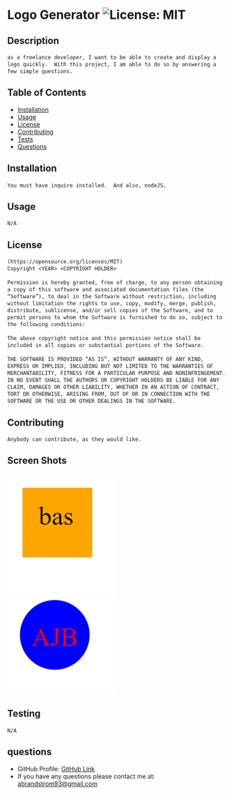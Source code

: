 # Logo Generator ![License: MIT](https://img.shields.io/badge/License-MIT-yellow.svg)


  ## Description
    as a freelance developer, I want to be able to create and display a logo quickly.  With this project, I am able to do so by answering a few simple questions. 

  ## Table of Contents 
   - [Installation](#installation)
   - [Usage](#usage)
   - [License](#license)
   - [Contributing](#contributing)
   - [Tests](#tests)
   - [Questions](#questions)  

  ## Installation
    You must have inquire installed.  And also, nodeJS.
    
  ## Usage
    N/A  

  ## License
    (https://opensource.org/licenses/MIT)
    Copyright <YEAR> <COPYRIGHT HOLDER>

    Permission is hereby granted, free of charge, to any person obtaining a copy of this software and associated documentation files (the “Software”), to deal in the Software without restriction, including without limitation the rights to use, copy, modify, merge, publish, distribute, sublicense, and/or sell copies of the Software, and to permit persons to whom the Software is furnished to do so, subject to the following conditions:
    
    The above copyright notice and this permission notice shall be included in all copies or substantial portions of the Software.
    
    THE SOFTWARE IS PROVIDED “AS IS”, WITHOUT WARRANTY OF ANY KIND, EXPRESS OR IMPLIED, INCLUDING BUT NOT LIMITED TO THE WARRANTIES OF MERCHANTABILITY, FITNESS FOR A PARTICULAR PURPOSE AND NONINFRINGEMENT. IN NO EVENT SHALL THE AUTHORS OR COPYRIGHT HOLDERS BE LIABLE FOR ANY CLAIM, DAMAGES OR OTHER LIABILITY, WHETHER IN AN ACTION OF CONTRACT, TORT OR OTHERWISE, ARISING FROM, OUT OF OR IN CONNECTION WITH THE SOFTWARE OR THE USE OR OTHER DEALINGS IN THE SOFTWARE.
  
  

  ## Contributing
    Anybody can contribute, as they would like.

  ## Screen Shots
  ![ScreenShot](./examples/assets/homework-5-16.png)
  ![ScreenShot](./examples/assets/Screenshot%202023-05-16%20184248.png)
  ## Testing
    N/A   

  ## questions 
  * GitHub Profile: [GitHub Link](https://github.com/abrand93)
  *  If you have any questions please contact me at: abrandstrom93@gmail.com


